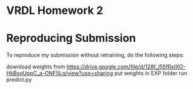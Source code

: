# VRDL Homework 2

# Reproducing Submission
To reproduce my submission without retraining, do the following steps:

download weights from https://drive.google.com/file/d/128f_l55fRxIXO-HkBsqUppC_a-ONF5Lg/view?usp=sharing
put weights in EXP folder
run predict.py
